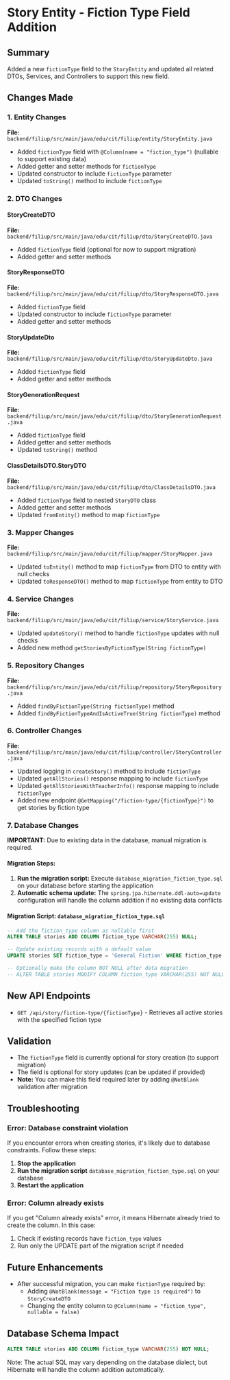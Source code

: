 # Story Entity - Fiction Type Field Addition

## Summary
Added a new `fictionType` field to the `StoryEntity` and updated all related DTOs, Services, and Controllers to support this new field.

## Changes Made

### 1. Entity Changes
**File:** `backend/filiup/src/main/java/edu/cit/filiup/entity/StoryEntity.java`
- Added `fictionType` field with `@Column(name = "fiction_type")` (nullable to support existing data)
- Added getter and setter methods for `fictionType`
- Updated constructor to include `fictionType` parameter
- Updated `toString()` method to include `fictionType`

### 2. DTO Changes

#### StoryCreateDTO
**File:** `backend/filiup/src/main/java/edu/cit/filiup/dto/StoryCreateDTO.java`
- Added `fictionType` field (optional for now to support migration)
- Added getter and setter methods

#### StoryResponseDTO
**File:** `backend/filiup/src/main/java/edu/cit/filiup/dto/StoryResponseDTO.java`
- Added `fictionType` field
- Updated constructor to include `fictionType` parameter
- Added getter and setter methods

#### StoryUpdateDto
**File:** `backend/filiup/src/main/java/edu/cit/filiup/dto/StoryUpdateDto.java`
- Added `fictionType` field
- Added getter and setter methods

#### StoryGenerationRequest
**File:** `backend/filiup/src/main/java/edu/cit/filiup/dto/StoryGenerationRequest.java`
- Added `fictionType` field
- Added getter and setter methods
- Updated `toString()` method

#### ClassDetailsDTO.StoryDTO
**File:** `backend/filiup/src/main/java/edu/cit/filiup/dto/ClassDetailsDTO.java`
- Added `fictionType` field to nested `StoryDTO` class
- Added getter and setter methods
- Updated `fromEntity()` method to map `fictionType`

### 3. Mapper Changes
**File:** `backend/filiup/src/main/java/edu/cit/filiup/mapper/StoryMapper.java`
- Updated `toEntity()` method to map `fictionType` from DTO to entity with null checks
- Updated `toResponseDTO()` method to map `fictionType` from entity to DTO

### 4. Service Changes
**File:** `backend/filiup/src/main/java/edu/cit/filiup/service/StoryService.java`
- Updated `updateStory()` method to handle `fictionType` updates with null checks
- Added new method `getStoriesByFictionType(String fictionType)`

### 5. Repository Changes
**File:** `backend/filiup/src/main/java/edu/cit/filiup/repository/StoryRepository.java`
- Added `findByFictionType(String fictionType)` method
- Added `findByFictionTypeAndIsActiveTrue(String fictionType)` method

### 6. Controller Changes
**File:** `backend/filiup/src/main/java/edu/cit/filiup/controller/StoryController.java`
- Updated logging in `createStory()` method to include `fictionType`
- Updated `getAllStories()` response mapping to include `fictionType`
- Updated `getAllStoriesWithTeacherInfo()` response mapping to include `fictionType`
- Added new endpoint `@GetMapping("/fiction-type/{fictionType}")` to get stories by fiction type

### 7. Database Changes
**IMPORTANT:** Due to existing data in the database, manual migration is required.

#### Migration Steps:
1. **Run the migration script:** Execute `database_migration_fiction_type.sql` on your database before starting the application
2. **Automatic schema update:** The `spring.jpa.hibernate.ddl-auto=update` configuration will handle the column addition if no existing data conflicts

#### Migration Script: `database_migration_fiction_type.sql`
```sql
-- Add the fiction_type column as nullable first
ALTER TABLE stories ADD COLUMN fiction_type VARCHAR(255) NULL;

-- Update existing records with a default value
UPDATE stories SET fiction_type = 'General Fiction' WHERE fiction_type IS NULL;

-- Optionally make the column NOT NULL after data migration
-- ALTER TABLE stories MODIFY COLUMN fiction_type VARCHAR(255) NOT NULL;
```

## New API Endpoints
- `GET /api/story/fiction-type/{fictionType}` - Retrieves all active stories with the specified fiction type

## Validation
- The `fictionType` field is currently optional for story creation (to support migration)
- The field is optional for story updates (can be updated if provided)
- **Note:** You can make this field required later by adding `@NotBlank` validation after migration

## Troubleshooting

### Error: Database constraint violation
If you encounter errors when creating stories, it's likely due to database constraints. Follow these steps:

1. **Stop the application**
2. **Run the migration script** `database_migration_fiction_type.sql` on your database
3. **Restart the application**

### Error: Column already exists
If you get "Column already exists" error, it means Hibernate already tried to create the column. In this case:
1. Check if existing records have `fiction_type` values
2. Run only the UPDATE part of the migration script if needed

## Future Enhancements
- After successful migration, you can make `fictionType` required by:
  - Adding `@NotBlank(message = "Fiction type is required")` to `StoryCreateDTO`
  - Changing the entity column to `@Column(name = "fiction_type", nullable = false)`

## Database Schema Impact
```sql
ALTER TABLE stories ADD COLUMN fiction_type VARCHAR(255) NOT NULL;
```

Note: The actual SQL may vary depending on the database dialect, but Hibernate will handle the column addition automatically. 